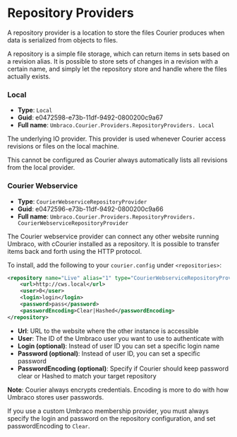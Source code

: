 # Repository Providers

A repository provider is a location to store the files Courier produces when data is serialized from objects to files. 

A repository is a simple file storage, which can return items in sets based on a revision alias. It is possible to store sets of changes in a revision with a certain name, and simply let the repository store and handle where the files actually exists.

### Local
* **Type**:  `Local`
* **Guid**:  e0472598-e73b-11df-9492-0800200c9a67
* **Full name**:  `Umbraco.Courier.Providers.RepositoryProviders. Local`

The underlying IO provider. This provider is used whenever Courier access revisions or files on the local machine. 

This cannot be configured as Courier always automatically lists all revisions from the local provider.

### Courier Webservice
* **Type**:  `CourierWebserviceRepositoryProvider`
* **Guid**:  e0472596-e73b-11df-9492-0800200c9a66
* **Full name**:  `Umbraco.Courier.Providers.RepositoryProviders. CourierWebserviceRepositoryProvider`

The Courier webservice provider can connect any other website running Umbraco, with cCourier installed as a repository. It is possible to transfer items back and forth using the HTTP protocol. 

To install, add the following to your `courier.config` under `<repositories>`:

```xml
<repository name="Live" alias="1" type="CourierWebserviceRepositoryProvider" visible="true">
	<url>http://cws.local</url>
	<user>0</user>	
	<login>login</login>
	<password>pass</password>
	<passwordEncoding>Clear|Hashed</passwordEncoding>
</repository>
```

* **Url**: URL to the website where the other instance is accessible
* **User**: The ID of the Umbraco user you want to use to authenticate with
* **Login (optional)**: Instead of user ID you can set a specific login name
* **Password (optional)**: Instead of user ID, you can set a specific password
* **PasswordEncoding (optional)**: Specify if Courier should keep password clear or Hashed to match your target repository

**Note**: Courier always encrypts credentials. Encoding is more to do with how Umbraco stores user passwords.

If you use a custom Umbraco membership provider, you must always specify the login and password on the repository configuration, and set passwordEncoding to `Clear`.